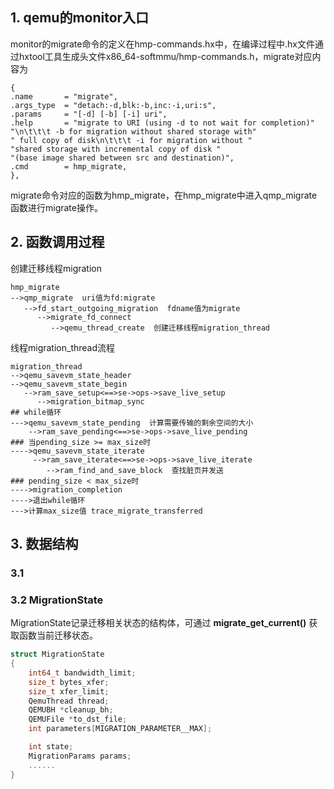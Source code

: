 ## 1. qemu的monitor入口
monitor的migrate命令的定义在hmp-commands.hx中，在编译过程中.hx文件通过hxtool工具生成头文件x86_64-softmmu/hmp-commands.h，migrate对应内容为
```
{
.name       = "migrate",
.args_type  = "detach:-d,blk:-b,inc:-i,uri:s",
.params     = "[-d] [-b] [-i] uri",
.help       = "migrate to URI (using -d to not wait for completion)"
"\n\t\t\t -b for migration without shared storage with"
" full copy of disk\n\t\t\t -i for migration without "
"shared storage with incremental copy of disk "
"(base image shared between src and destination)",
.cmd        = hmp_migrate,
},
```
migrate命令对应的函数为hmp_migrate，在hmp_migrate中进入qmp_migrate函数进行migrate操作。

## 2. 函数调用过程
创建迁移线程migration
```
hmp_migrate
-->qmp_migrate  uri值为fd:migrate
   -->fd_start_outgoing_migration  fdname值为migrate
      -->migrate_fd_connect
         -->qemu_thread_create  创建迁移线程migration_thread
```
线程migration_thread流程
```
migration_thread
-->qemu_savevm_state_header
-->qemu_savevm_state_begin
   -->ram_save_setup<==>se->ops->save_live_setup
      -->migration_bitmap_sync
## while循环
--->qemu_savevm_state_pending  计算需要传输的剩余空间的大小
    -->ram_save_pending<==>se->ops->save_live_pending
### 当pending_size >= max_size时
---->qemu_savevm_state_iterate
     -->ram_save_iterate<==>se->ops->save_live_iterate
        -->ram_find_and_save_block  查找脏页并发送
### pending_size < max_size时
---->migration_completion
---->退出while循环
--->计算max_size值 trace_migrate_transferred
```

## 3. 数据结构

### 3.1 

### 3.2 MigrationState
MigrationState记录迁移相关状态的结构体，可通过 **migrate_get_current()** 获取函数当前迁移状态。
```c
struct MigrationState
{
    int64_t bandwidth_limit; 
    size_t bytes_xfer;
    size_t xfer_limit;
    QemuThread thread;
    QEMUBH *cleanup_bh;
    QEMUFile *to_dst_file;
    int parameters[MIGRATION_PARAMETER__MAX];

    int state;
    MigrationParams params;
    ......
}
```

